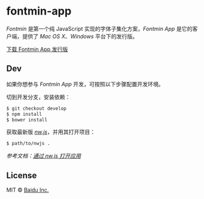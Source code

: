 fontmin-app
===

_Fontmin_ 是第一个纯 JavaScript 实现的字体子集化方案，_Fontmin App_ 是它的客户端，提供了 _Mac OS X_、_Windows_ 平台下的发行版。

[下载 Fontmin App 发行版](https://github.com/ecomfe/fontmin/releases)

Dev
---

如果你想参与 _Fontmin App_ 开发，可按照以下步骤配置开发环境。

切到开发分支，安装依赖：

```bash
$ git checkout develop
$ npm install
$ bower install
```

获取最新版 [_nw.js_](https://github.com/nwjs/nw.js/releases)，并用其打开项目：

```bash
$ path/to/nwjs .
```

_参考文档：[通过 nw.js 打开应用](https://github.com/nwjs/nw.js/wiki/How-to-run-apps)_

License
---

MIT &copy; [Baidu Inc.](./LICENSE)

